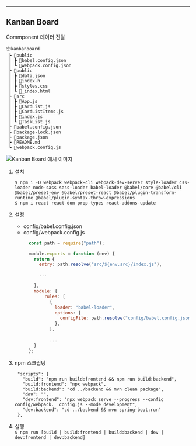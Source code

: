 ___
## Kanban Board

Commponent 데이터 전달

```
📦kanbanboard
 ┣ 📂public
 ┃ ┣ 📜babel.config.json
 ┃ ┗ 📜webpack.config.json
 ┣ 📂public
 ┃ ┣ 📜data.json
 ┃ ┣ 📜index.h
 ┃ ┣ 📜styles.css
 ┃ ┗ 📜_index.html
 ┣ 📂src
 ┃ ┣ 📜App.js
 ┃ ┣ 📜CardList.js
 ┃ ┣ 📜CardListItems.js
 ┃ ┣ 📜index.js
 ┃ ┗ 📜TaskList.js
 ┣ 📜babel.config.json
 ┣ 📜package-lock.json
 ┣ 📜package.json
 ┣ 📜README.md
 ┗ 📜webpack.config.js
```

![Kanban Board 예시 이미지](https://user-images.githubusercontent.com/42087448/158123894-ed57f2bf-06a1-4b61-bff2-4d47b8697f2a.png)


1. 설치
    ```shell
    $ npm i -D webpack webpack-cli webpack-dev-server style-loader css-loader node-sass sass-loader babel-loader @babel/core @babel/cli @babel/preset-env @babel/preset-react @babel/plugin-transform-runtime @babel/plugin-syntax-throw-expressions
    $ npm i react react-dom prop-types react-addons-update
    ```

2. 설정
   - config/babel.config.json
   - config/webpack.config.js
        ```js
          const path = require("path");

          module.exports = function (env) {
            return {
              entry: path.resolve("src/${env.src}/index.js"),

              ...

            },
            module: {
                rules: [
                  {
                    loader: "babel-loader",
                    options: {
                      configFile: path.resolve("config/babel.config.json"),
                    },
                  },
                  
                  ...
            }
          };
        ```

3. npm 스크립팅
   ```jsonc
    "scripts": {
      "build": "npm run build:frontend && npm run build:backend",
      "build:frontend": "npx webpack",
      "build:backend": "cd ../backend && mvn clean package",
      "dev": "",
      "dev:frontend": "npx webpack serve --progress --config config/webpack.  config.js --mode development",
      "dev:backend": "cd ../backend && mvn spring-boot:run"
    },
   ```

4. 실행  
   `$ npm run [build | build:frontend | build:backend | dev | dev:frontend | dev:backend]`